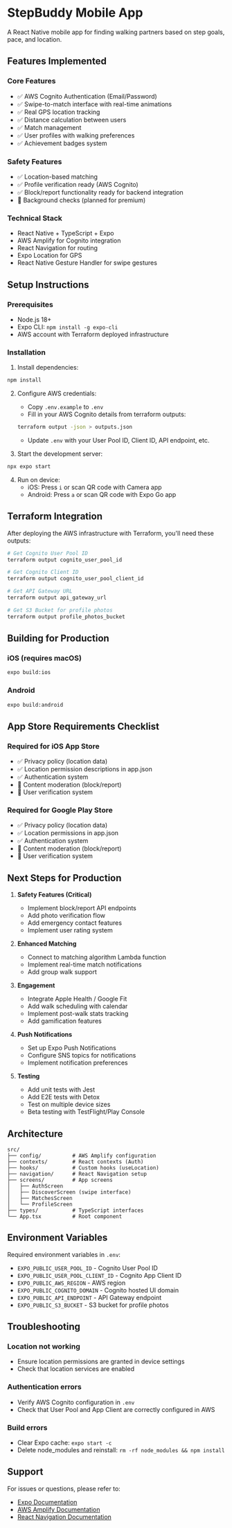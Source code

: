 # StepBuddy Mobile App

A React Native mobile app for finding walking partners based on step goals, pace, and location.

## Features Implemented

### Core Features
- ✅ AWS Cognito Authentication (Email/Password)
- ✅ Swipe-to-match interface with real-time animations
- ✅ Real GPS location tracking
- ✅ Distance calculation between users
- ✅ Match management
- ✅ User profiles with walking preferences
- ✅ Achievement badges system

### Safety Features
- ✅ Location-based matching
- ✅ Profile verification ready (AWS Cognito)
- ✅ Block/report functionality ready for backend integration
- 🔄 Background checks (planned for premium)

### Technical Stack
- React Native + TypeScript + Expo
- AWS Amplify for Cognito integration
- React Navigation for routing
- Expo Location for GPS
- React Native Gesture Handler for swipe gestures

## Setup Instructions

### Prerequisites
- Node.js 18+
- Expo CLI: `npm install -g expo-cli`
- AWS account with Terraform deployed infrastructure

### Installation

1. Install dependencies:
```bash
npm install
```

2. Configure AWS credentials:
   - Copy `.env.example` to `.env`
   - Fill in your AWS Cognito details from terraform outputs:
   ```bash
   terraform output -json > outputs.json
   ```
   - Update `.env` with your User Pool ID, Client ID, API endpoint, etc.

3. Start the development server:
```bash
npx expo start
```

4. Run on device:
   - iOS: Press `i` or scan QR code with Camera app
   - Android: Press `a` or scan QR code with Expo Go app

## Terraform Integration

After deploying the AWS infrastructure with Terraform, you'll need these outputs:

```bash
# Get Cognito User Pool ID
terraform output cognito_user_pool_id

# Get Cognito Client ID
terraform output cognito_user_pool_client_id

# Get API Gateway URL
terraform output api_gateway_url

# Get S3 Bucket for profile photos
terraform output profile_photos_bucket
```

## Building for Production

### iOS (requires macOS)
```bash
expo build:ios
```

### Android
```bash
expo build:android
```

## App Store Requirements Checklist

### Required for iOS App Store
- ✅ Privacy policy (location data)
- ✅ Location permission descriptions in app.json
- ✅ Authentication system
- 🔄 Content moderation (block/report)
- 🔄 User verification system

### Required for Google Play Store
- ✅ Privacy policy (location data)
- ✅ Location permissions in app.json
- ✅ Authentication system
- 🔄 Content moderation (block/report)
- 🔄 User verification system

## Next Steps for Production

1. **Safety Features (Critical)**
   - Implement block/report API endpoints
   - Add photo verification flow
   - Add emergency contact features
   - Implement user rating system

2. **Enhanced Matching**
   - Connect to matching algorithm Lambda function
   - Implement real-time match notifications
   - Add group walk support

3. **Engagement**
   - Integrate Apple Health / Google Fit
   - Add walk scheduling with calendar
   - Implement post-walk stats tracking
   - Add gamification features

4. **Push Notifications**
   - Set up Expo Push Notifications
   - Configure SNS topics for notifications
   - Implement notification preferences

5. **Testing**
   - Add unit tests with Jest
   - Add E2E tests with Detox
   - Test on multiple device sizes
   - Beta testing with TestFlight/Play Console

## Architecture

```
src/
├── config/          # AWS Amplify configuration
├── contexts/        # React contexts (Auth)
├── hooks/           # Custom hooks (useLocation)
├── navigation/      # React Navigation setup
├── screens/         # App screens
│   ├── AuthScreen
│   ├── DiscoverScreen (swipe interface)
│   ├── MatchesScreen
│   └── ProfileScreen
├── types/           # TypeScript interfaces
└── App.tsx          # Root component
```

## Environment Variables

Required environment variables in `.env`:
- `EXPO_PUBLIC_USER_POOL_ID` - Cognito User Pool ID
- `EXPO_PUBLIC_USER_POOL_CLIENT_ID` - Cognito App Client ID
- `EXPO_PUBLIC_AWS_REGION` - AWS region
- `EXPO_PUBLIC_COGNITO_DOMAIN` - Cognito hosted UI domain
- `EXPO_PUBLIC_API_ENDPOINT` - API Gateway endpoint
- `EXPO_PUBLIC_S3_BUCKET` - S3 bucket for profile photos

## Troubleshooting

### Location not working
- Ensure location permissions are granted in device settings
- Check that location services are enabled

### Authentication errors
- Verify AWS Cognito configuration in `.env`
- Check that User Pool and App Client are correctly configured in AWS

### Build errors
- Clear Expo cache: `expo start -c`
- Delete node_modules and reinstall: `rm -rf node_modules && npm install`

## Support

For issues or questions, please refer to:
- [Expo Documentation](https://docs.expo.dev/)
- [AWS Amplify Documentation](https://docs.amplify.aws/)
- [React Navigation Documentation](https://reactnavigation.org/)
